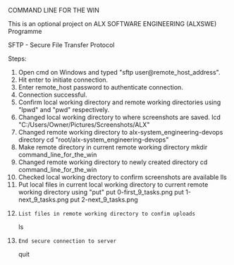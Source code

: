 COMMAND LINE FOR THE WIN

This is an optional project on
ALX SOFTWARE ENGINEERING (ALXSWE) Programme

SFTP - Secure File Transfer Protocol

Steps:
1. 	Open cmd on Windows and typed "sftp user@remote_host_address".
2. 	Hit enter to initiate connection.
3. 	Enter remote_host password to authenticate connection.
4. 	Connection successful.
5. 	Confirm local working directory and remote working directories using
   	"lpwd" and "pwd" respectively.
6. 	Changed local working directory to where screenshots are saved.
	lcd "C:/Users/Owner/Pictures/Screenshots/ALX"
7.	Changed remote working directory to alx-system_engineering-devops directory
	cd "root/alx-system_engineering-devops"
8. 	Make remote directory in current remote working directory
	mkdir command_line_for_the_win
9.	Changed remote working directory to newly created directory
	cd command_line_for_the_win
10.	Checked local working drectory to confirm screenshots are available
	lls
11.	Put local files in current local working directory to current remote working directory using "put"
	put 0-first_9_tasks.png
	put 1-next_9_tasks.png
	put 2-next_9_tasks.png
12. 	List files in remote working directory to confim uploads
	ls
13. 	End secure connection to server
	quit
